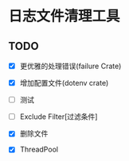 # 日志文件清理工具

## TODO

- [x] 更优雅的处理错误(failure Crate)

- [x] 增加配置文件(dotenv crate)

- [ ] 测试

- [ ] Exclude Filter[过滤条件]

- [x] 删除文件

- [x] ThreadPool